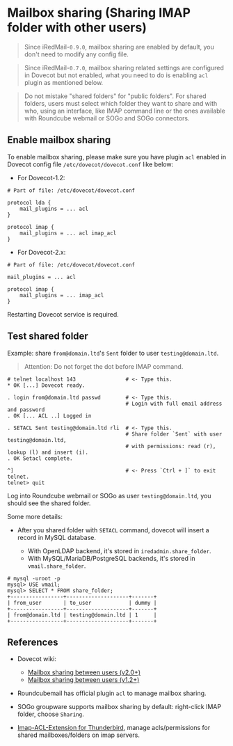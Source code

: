 # Mailbox sharing (Sharing IMAP folder with other users)

> Since iRedMail-`0.9.0`, mailbox sharing are enabled by default, you don't need
> to modify any config file.

> Since iRedMail-`0.7.0`, mailbox sharing related settings are configured in
> Dovecot but not enabled, what you need to do is enabling `acl` plugin as
> mentioned below.

> Do not mistake "shared folders" for "public folders". For shared folders,
> users must select which folder they want to share and with who, using an
> interface, like IMAP command line or the ones available with Roundcube
> webmail or SOGo and SOGo connectors.

## Enable mailbox sharing

To enable mailbox sharing, please make sure you have plugin `acl` enabled
in Dovecot config file `/etc/dovecot/dovecot.conf` like below:

* For Dovecot-1.2:
```
# Part of file: /etc/dovecot/dovecot.conf

protocol lda {
    mail_plugins = ... acl
}

protocol imap {
    mail_plugins = ... acl imap_acl
}
```

* For Dovecot-2.x:
```
# Part of file: /etc/dovecot/dovecot.conf

mail_plugins = ... acl

protocol imap {
    mail_plugins = ... imap_acl
}
```

Restarting Dovecot service is required.

## Test shared folder

Example: share `from@domain.ltd`'s `Sent` folder to user `testing@domain.ltd`.

> Attention: Do not forget the dot before IMAP command.

```
# telnet localhost 143                # <- Type this.
* OK [...] Dovecot ready.

. login from@domain.ltd passwd        # <- Type this.
                                      # Login with full email address and password
. OK [... ACL ..] Logged in

. SETACL Sent testing@domain.ltd rli  # <- Type this.
                                      # Share folder `Sent` with user testing@domain.ltd,
                                      # with permissions: read (r), lookup (l) and insert (i).
. OK Setacl complete.

^]                                    # <- Press `Ctrl + ]` to exit telnet.
telnet> quit
```

Log into Roundcube webmail or SOGo as user `testing@domain.ltd`, you should
see the shared folder.

Some more details:

* After you shared folder with `SETACL` command, dovecot will insert a record
  in MySQL database.

    * With OpenLDAP backend, it's stored in `iredadmin.share_folder`.
    * With MySQL/MariaDB/PostgreSQL backends, it's stored in `vmail.share_folder`.

```
# mysql -uroot -p
mysql> USE vmail;
mysql> SELECT * FROM share_folder;
+-----------------+--------------------+-------+
| from_user       | to_user            | dummy |
+-----------------+--------------------+-------+
| from@domain.ltd | testing@domain.ltd | 1     |
+-----------------+--------------------+-------+
```

## References

* Dovecot wiki:

    * [Mailbox sharing between users (v2.0+)](http://wiki2.dovecot.org/SharedMailboxes/Shared)
    * [Mailbox sharing between users (v1.2+)](http://wiki.dovecot.org/SharedMailboxes/Shared)

* Roundcubemail has official plugin `acl` to manage mailbox sharing.
* SOGo groupware supports mailbox sharing by default: right-click IMAP folder, choose `Sharing`.
* [Imap-ACL-Extension for Thunderbird](https://addons.mozilla.org/en-US/thunderbird/addon/imap-acl-extension/), manage acls/permissions for shared mailboxes/folders on imap servers.
